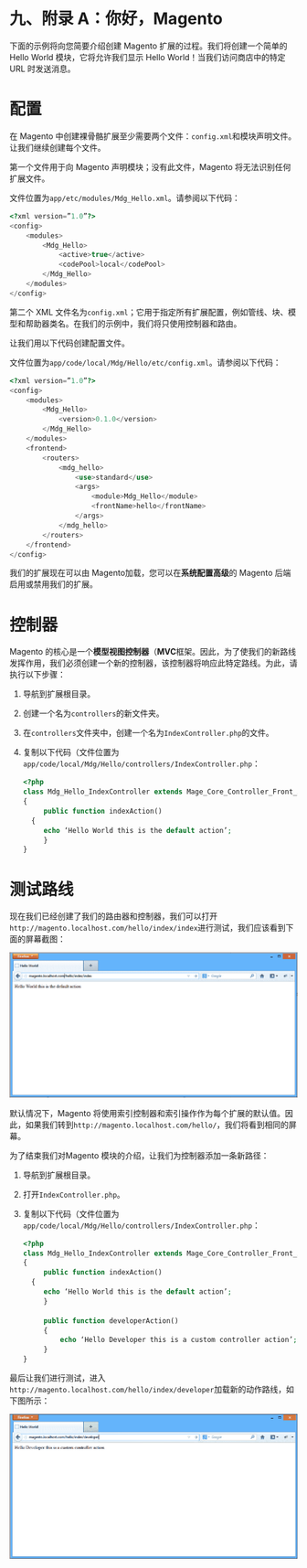 # 九、附录 A：你好，Magento

下面的示例将向您简要介绍创建 Magento 扩展的过程。我们将创建一个简单的 Hello World 模块，它将允许我们显示 Hello World！当我们访问商店中的特定 URL 时发送消息。

# 配置

在 Magento 中创建裸骨骼扩展至少需要两个文件：`config.xml`和模块声明文件。让我们继续创建每个文件。

第一个文件用于向 Magento 声明模块；没有此文件，Magento 将无法识别任何扩展文件。

文件位置为`app/etc/modules/Mdg_Hello.xml`。请参阅以下代码：

```php
<?xml version=”1.0”?>
<config>
    <modules>
        <Mdg_Hello>
            <active>true</active>
            <codePool>local</codePool>
        </Mdg_Hello>
    </modules>
</config>
```

第二个 XML 文件名为`config.xml`；它用于指定所有扩展配置，例如管线、块、模型和帮助器类名。在我们的示例中，我们将只使用控制器和路由。

让我们用以下代码创建配置文件。

文件位置为`app/code/local/Mdg/Hello/etc/config.xml`。请参阅以下代码：

```php
<?xml version=”1.0”?>
<config>
    <modules>
        <Mdg_Hello>
            <version>0.1.0</version>
        </Mdg_Hello>
    </modules>
    <frontend>
        <routers>
            <mdg_hello>
                <use>standard</use>
                <args>
                    <module>Mdg_Hello</module>
                    <frontName>hello</frontName>
                </args>
            </mdg_hello>
        </routers>
    </frontend>
</config>
```

我们的扩展现在可以由 Magento加载，您可以在**系统****配置****高级**的 Magento 后端启用或禁用我们的扩展。

# 控制器

Magento 的核心是一个**模型视图控制器**（**MVC**框架。因此，为了使我们的新路线发挥作用，我们必须创建一个新的控制器，该控制器将响应此特定路线。为此，请执行以下步骤：

1.  导航到扩展根目录。
2.  创建一个名为`controllers`的新文件夹。
3.  在`controllers`文件夹中，创建一个名为`IndexController.php`的文件。
4.  复制以下代码（文件位置为`app/code/local/Mdg/Hello/controllers/IndexController.php`：

    ```php
    <?php
    class Mdg_Hello_IndexController extends Mage_Core_Controller_Front_Action
    {
         public function indexAction()
      {
         echo ‘Hello World this is the default action’;
         }
    }
    ```

# 测试路线

现在我们已经创建了我们的路由器和控制器，我们可以打开`http://magento.localhost.com/hello/index/index`进行测试，我们应该看到下面的屏幕截图：

![Testing the route](img/3060OS_AppendixA_01.jpg)

默认情况下，Magento 将使用索引控制器和索引操作作为每个扩展的默认值。因此，如果我们转到`http://magento.localhost.com/hello/`，我们将看到相同的屏幕。

为了结束我们对Magento 模块的介绍，让我们为控制器添加一条新路径：

1.  导航到扩展根目录。
2.  打开`IndexController.php`。
3.  复制以下代码（文件位置为`app/code/local/Mdg/Hello/controllers/IndexController.php`：

    ```php
    <?php 
    class Mdg_Hello_IndexController extends Mage_Core_Controller_Front_Action
    {
         public function indexAction()
      {
         echo ‘Hello World this is the default action’;
         }

         public function developerAction()
         {
             echo ‘Hello Developer this is a custom controller action’;
         }
    }
    ```

最后让我们进行测试，进入`http://magento.localhost.com/hello/index/developer`加载新的动作路线，如下图所示：

![Testing the route](img/3060OS_AppendixA_02.jpg)